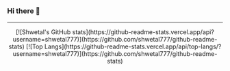 ### Hi there 👋
---
<p align=center>
[![Shwetal's GitHub stats](https://github-readme-stats.vercel.app/api?username=shwetal777)](https://github.com/shwetal777/github-readme-stats)
[![Top Langs](https://github-readme-stats.vercel.app/api/top-langs/?username=shwetal777)](https://github.com/shwetal777/github-readme-stats)
</p>

<!--
**shwetal777/shwetal777** is a ✨ _special_ ✨ repository because its `README.md` (this file) appears on your GitHub profile.

Here are some ideas to get you started:

- 🔭 I’m currently working on ...
- 🌱 I’m currently learning ...
- 👯 I’m looking to collaborate on ...
- 🤔 I’m looking for help with ...
- 💬 Ask me about ...
- 📫 How to reach me: ...
- 😄 Pronouns: ...
- ⚡ Fun fact: ...
-->
